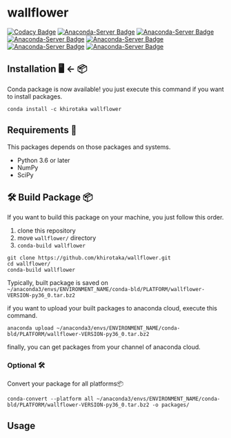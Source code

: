 # wallflower

[![Codacy Badge](https://api.codacy.com/project/badge/Grade/8d1a42e7b40947b18793150b16825e14)](https://www.codacy.com/manual/KawashimaHirotaka/wallflower?utm_source=github.com&amp;utm_medium=referral&amp;utm_content=khirotaka/wallflower&amp;utm_campaign=Badge_Grade)
[![Anaconda-Server Badge](https://anaconda.org/khirotaka/wallflower/badges/version.svg)](https://anaconda.org/khirotaka/wallflower)
[![Anaconda-Server Badge](https://anaconda.org/khirotaka/wallflower/badges/latest_release_date.svg)](https://anaconda.org/khirotaka/wallflower)
[![Anaconda-Server Badge](https://anaconda.org/khirotaka/wallflower/badges/platforms.svg)](https://anaconda.org/khirotaka/wallflower)
[![Anaconda-Server Badge](https://anaconda.org/khirotaka/wallflower/badges/downloads.svg)](https://anaconda.org/khirotaka/wallflower)
[![Anaconda-Server Badge](https://anaconda.org/khirotaka/wallflower/badges/installer/conda.svg)](https://conda.anaconda.org/khirotaka)
[![Anaconda-Server Badge](https://anaconda.org/khirotaka/wallflower/badges/license.svg)](https://anaconda.org/khirotaka/wallflower)

## Installation 🖥 ← 📦
Conda package is now available!
you just execute this command if you want to install packages.

```shell script
conda install -c khirotaka wallflower
```

## Requirements 📝
This packages depends on those packages and systems.
 
*   Python 3.6 or later
*   NumPy
*   SciPy

## 🛠 Build Package 📦
If you want to build this package on your machine, you just follow this order.

1.  clone this repository
2.  move `wallflower/` directory
3.  `conda-build wallflower`

```shell script
git clone https://github.com/khirotaka/wallflower.git
cd wallflower/
conda-build wallflower
```

Typically, built package is saved on
`~/anaconda3/envs/ENVIRONMENT_NAME/conda-bld/PLATFORM/wallflower-VERSION-py36_0.tar.bz2`

if you want to upload your built packages to anaconda cloud, execute this command.

```shell script
anaconda upload ~/anaconda3/envs/ENVIRONMENT_NAME/conda-bld/PLATFORM/wallflower-VERSION-py36_0.tar.bz2
```

finally, you can get packages from your channel of  anaconda cloud.

### Optional 🛠
Convert your package for all platforms📦

```shell script
conda-convert --platform all ~/anaconda3/envs/ENVIRONMENT_NAME/conda-bld/PLATFORM/wallflower-VERSION-py36_0.tar.bz2 -o packages/
```
## Usage
